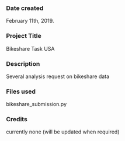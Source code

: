 ### Date created
February 11th, 2019.

### Project Title
Bikeshare Task USA

### Description
Several analysis request on bikeshare data

### Files used
bikeshare_submission.py

### Credits
currently none (will be updated when required)

